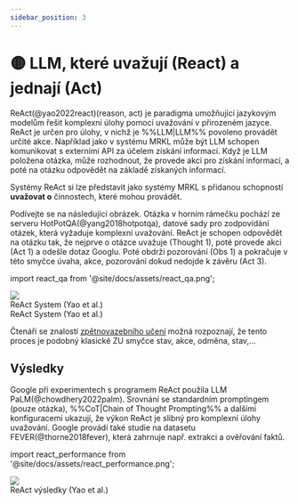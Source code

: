 ```yaml
---
sidebar_position: 3
---
```


# 🟡 LLM, které uvažují (React) a jednají (Act)

ReAct(@yao2022react)(reason, act) je paradigma umožňující jazykovým modelům řešit komplexní úlohy pomocí uvažování v přirozeném jazyce. ReAct je určen pro úlohy, v nichž je %%LLM|LLM%% povoleno provádět určité akce. Například jako v systému MRKL může být LLM schopen komunikovat s externími API za účelem získání informací. Když je LLM položena otázka, může rozhodnout, že provede akci pro získání informací, a poté na otázku odpovědět na základě získaných informací.

Systémy ReAct si lze představit jako systémy MRKL s přidanou schopností **uvažovat o** činnostech, které mohou provádět.

Podívejte se na následující obrázek. Otázka v horním rámečku pochází ze serveru HotPotQA(@yang2018hotpotqa), datové sady pro zodpovídání otázek, která vyžaduje komplexní uvažování. ReAct je schopen odpovědět na otázku tak, že nejprve o otázce uvažuje (Thought 1), poté provede akci (Act 1) a odešle dotaz Googlu. Poté obdrží pozorování (Obs 1) a pokračuje v této smyčce úvaha, akce, pozorování dokud nedojde k závěru (Act 3). 


import react_qa from '@site/docs/assets/react_qa.png';

<div style={{textAlign: 'center'}}>
  <img src={react_qa} style={{width: "500px"}} />
</div>

<div style={{textAlign: 'center'}}>
ReAct System (Yao et al.)
</div>

<div style={{textAlign: 'center'}}>
ReAct System (Yao et al.)
</div>

Čtenáři se znalostí <a href='https://cs.wikipedia.org/wiki/Zp%C4%9Btnovazebn%C3%AD_u%C4%8Den%C3%AD'>zpětnovazebního učení</a> možná rozpoznají, že tento proces je podobný klasické ZU smyčce stav, akce, odměna, stav,...


## Výsledky

Google při experimentech s programem ReAct použila LLM PaLM(@chowdhery2022palm). Srovnání se standardním promptingem (pouze otázka), %%CoT|Chain of Thought Prompting%% a dalšími konfiguracemi ukazují, že výkon ReAct je slibný pro komplexní úlohy uvažování. Google provádí také studie na datasetu FEVER(@thorne2018fever), která zahrnuje např.
extrakci a ověřování faktů.

import react_performance from '@site/docs/assets/react_performance.png';

<div style={{textAlign: 'center'}}>
  <img src={react_performance} style={{width: "500px"}} />
</div>

<div style={{textAlign: 'center'}}>
ReAct výsledky (Yao et al.)
</div>